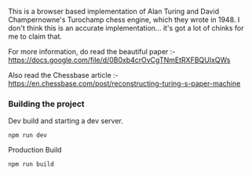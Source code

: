 

This is a browser based implementation of Alan Turing and David Champernowne's Turochamp chess engine, which they wrote in 1948.
I don't think this is an accurate implementation... it's got a lot of chinks for me to claim that.

For more information, do read the beautiful paper :-
https://docs.google.com/file/d/0B0xb4crOvCgTNmEtRXFBQUIxQWs

Also read the Chessbase article :- https://en.chessbase.com/post/reconstructing-turing-s-paper-machine

### Building the project

Dev build and starting a dev server.
```
npm run dev
``` 

Production Build
```
npm run build
```


